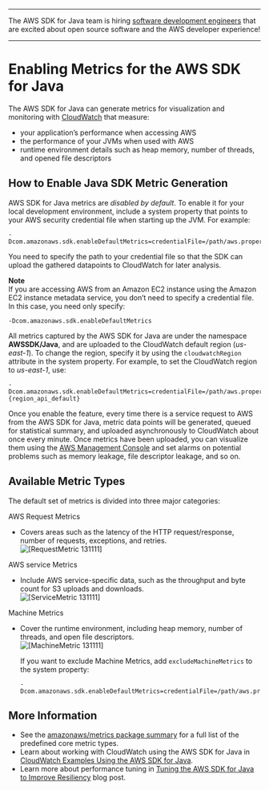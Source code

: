 --------

The AWS SDK for Java team is hiring [software development engineers](https://github.com/aws/aws-sdk-java-v2/issues/3156) that are excited about open source software and the AWS developer experience\!

--------

# Enabling Metrics for the AWS SDK for Java<a name="generating-sdk-metrics"></a>

The AWS SDK for Java can generate metrics for visualization and monitoring with [CloudWatch](http://aws.amazon.com/cloudwatch/) that measure:
+ your application’s performance when accessing AWS 
+ the performance of your JVMs when used with AWS 
+ runtime environment details such as heap memory, number of threads, and opened file descriptors

## How to Enable Java SDK Metric Generation<a name="how-to-enable-sdk-java-metric-generation"></a>

 AWS SDK for Java metrics are *disabled by default*\. To enable it for your local development environment, include a system property that points to your AWS security credential file when starting up the JVM\. For example:

```
-Dcom.amazonaws.sdk.enableDefaultMetrics=credentialFile=/path/aws.properties
```

You need to specify the path to your credential file so that the SDK can upload the gathered datapoints to CloudWatch for later analysis\.

**Note**  
If you are accessing AWS from an Amazon EC2 instance using the Amazon EC2 instance metadata service, you don’t need to specify a credential file\. In this case, you need only specify:  

```
-Dcom.amazonaws.sdk.enableDefaultMetrics
```

All metrics captured by the AWS SDK for Java are under the namespace **AWSSDK/Java**, and are uploaded to the CloudWatch default region \(*us\-east\-1*\)\. To change the region, specify it by using the `cloudwatchRegion` attribute in the system property\. For example, to set the CloudWatch region to *us\-east\-1*, use:

```
-Dcom.amazonaws.sdk.enableDefaultMetrics=credentialFile=/path/aws.properties,cloudwatchRegion={region_api_default}
```

Once you enable the feature, every time there is a service request to AWS from the AWS SDK for Java, metric data points will be generated, queued for statistical summary, and uploaded asynchronously to CloudWatch about once every minute\. Once metrics have been uploaded, you can visualize them using the [AWS Management Console](https://console.aws.amazon.com/console/home) and set alarms on potential problems such as memory leakage, file descriptor leakage, and so on\.

## Available Metric Types<a name="available-metric-types"></a>

The default set of metrics is divided into three major categories:

 AWS Request Metrics  
+ Covers areas such as the latency of the HTTP request/response, number of requests, exceptions, and retries\.  
![\[RequestMetric 131111\]](http://docs.aws.amazon.com/sdk-for-java/v1/developer-guide/images/RequestMetric-131111.png)

 AWS service Metrics  
+ Include AWS service\-specific data, such as the throughput and byte count for S3 uploads and downloads\.  
![\[ServiceMetric 131111\]](http://docs.aws.amazon.com/sdk-for-java/v1/developer-guide/images/ServiceMetric-131111.png)

Machine Metrics  
+ Cover the runtime environment, including heap memory, number of threads, and open file descriptors\.  
![\[MachineMetric 131111\]](http://docs.aws.amazon.com/sdk-for-java/v1/developer-guide/images/MachineMetric-131111.png)

  If you want to exclude Machine Metrics, add `excludeMachineMetrics` to the system property:

  ```
  -Dcom.amazonaws.sdk.enableDefaultMetrics=credentialFile=/path/aws.properties,excludeMachineMetrics
  ```

## More Information<a name="more-information"></a>
+ See the [amazonaws/metrics package summary](https://docs.aws.amazon.com/sdk-for-java/v1/reference/com/amazonaws/metrics/package-summary.html) for a full list of the predefined core metric types\.
+ Learn about working with CloudWatch using the AWS SDK for Java in [CloudWatch Examples Using the AWS SDK for Java](examples-cloudwatch.md)\.
+ Learn more about performance tuning in [Tuning the AWS SDK for Java to Improve Resiliency](http://aws.amazon.com/blogs/developer/tuning-the-aws-sdk-for-java-to-improve-resiliency) blog post\.